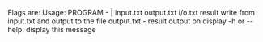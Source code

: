 
Flags are:
Usage: PROGRAM - | input.txt output.txt
    i/o.txt result write from input.txt and output to the file output.txt
    -  result output on display
    -h or --help: display this message